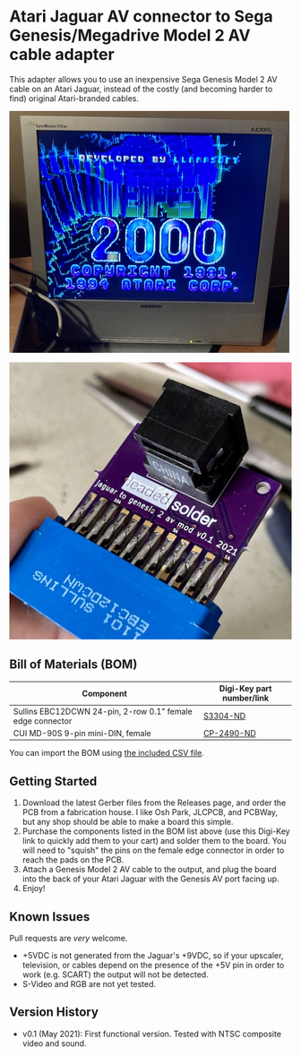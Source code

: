 # Atari Jaguar AV connector to Sega Genesis/Megadrive Model 2 AV cable adapter
This adapter allows you to use an inexpensive Sega Genesis Model 2 AV cable on an Atari Jaguar, instead of the costly (and becoming harder to find) original Atari-branded cables.

![Tempest 2000 running on composite output](/shots/jaguar-tempest-2000.jpg)

![The v0.1 AV adapter, soldered together](/shots/jaguar-av-adapter-soldered.jpg)

## Bill of Materials (BOM)

| Component               | Digi-Key part number/link  |
|-------------------------|-------------------|
| Sullins EBC12DCWN 24-pin, 2-row 0.1" female edge connector | [S3304-ND](https://www.digikey.ca/en/products/detail/sullins-connector-solutions/EBC12DCWN/927256) |
| CUI MD-90S 9-pin mini-DIN, female | [CP-2490-ND](https://www.digikey.ca/en/products/detail/cui-devices/MD-90S/145320)

You can import the BOM using [the included CSV file](v0.1-bom.csv).

## Getting Started
 1. Download the latest Gerber files from the Releases page, and order the PCB from a fabrication house. I like Osh Park, JLCPCB, and PCBWay, but any shop should be able to make a board this simple.
 2. Purchase the components listed in the BOM list above (use this Digi-Key link to quickly add them to your cart) and solder them to the board. You will need to "squish" the pins on the female edge connector in order to reach the pads on the PCB.
 3. Attach a Genesis Model 2 AV cable to the output, and plug the board into the back of your Atari Jaguar with the Genesis AV port facing up.
 4. Enjoy!

## Known Issues
Pull requests are _very_ welcome.

 * +5VDC is not generated from the Jaguar's +9VDC, so if your upscaler, television, or cables depend on the presence of the +5V pin in order to work (e.g. SCART) the output will not be detected.
 * S-Video and RGB are not yet tested.

## Version History
 * v0.1 (May 2021): First functional version. Tested with NTSC composite video and sound.
